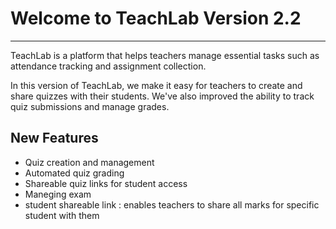 # Welcome to TeachLab Version 2.2

---

TeachLab is a platform that helps teachers manage essential tasks such as attendance tracking and assignment collection.

In this version of TeachLab, we make it easy for teachers to create and share quizzes with their students. We've also improved the ability to track quiz submissions and manage grades.

## New Features
- Quiz creation and management
- Automated quiz grading
- Shareable quiz links for student access
- Maneging exam
- student shareable link  : enables teachers to share all marks for specific student with them




